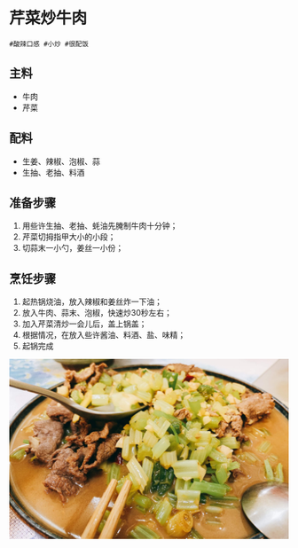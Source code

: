 # 芹菜炒牛肉

```
#酸辣口感 #小炒 #很配饭
```

## 主料

- 牛肉
- 芹菜

## 配料

- 生姜、辣椒、泡椒、蒜
- 生抽、老抽、料酒

## 准备步骤

1. 用些许生抽、老抽、蚝油先腌制牛肉十分钟；
2. 芹菜切拇指甲大小的小段；
3. 切蒜末一小勺，姜丝一小份；

## 烹饪步骤

1. 起热锅烧油，放入辣椒和姜丝炸一下油；
2. 放入牛肉、蒜末、泡椒，快速炒30秒左右；
3. 加入芹菜清炒一会儿后，盖上锅盖；
4. 根据情况，在放入些许酱油、料酒、盐、味精；
5. 起锅完成

![](../_images/qincaichaohuangniurou.jpg ':loading=lazy')
